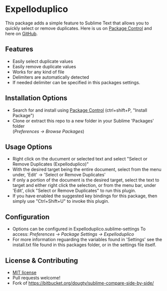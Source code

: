 Expelloduplico
==============

This package adds a simple feature to Sublime Text that allows you to quickly select or remove duplicates.
Here is us on [Package Control](https://packagecontrol.io/packages/Expelloduplico) and
here on [GitHub](https://github.com/JohhannasReyn/Expelloduplico/).

Features
---
  - Easily select duplicate values
  - Easily remove duplicate values
  - Works for any kind of file
  - Delimiters are automatically detected
  - If needed delimiter can be specified in this packages settings.

Installation Options
---
  - Search for and install using [Package Control](https://packagecontrol.io/packages/Expelloduplico)
    (ctrl+shift+P, "Install Package")
  - Clone or extract this repo to a new folder in your Sublime 'Packages' folder  
    (*Preferences -> Browse Packages*)

Usage Options
---
  - Right click on the ducument or selected text and select 
    "Select or Remove Duplicates (Expelloduplico)"
  - With the desired target being the entire document, select
    from the menu under, 'Edit' -> 'Select or Remove Duplicates'
  - If only a portion of the document is the desired target, 
    select the text to target and either right click the selection,
    or from the menu bar, under 'Edit', click 
    "Select or Remove Duplicates" to run this plugin.
  - If you have enabled the suggested key bindings for this 
    package, then simply use "Ctrl+Shift+U" to invoke this plugin.
  
Configuration
---
  - Options can be configured in Expelloduplico.sublime-settings
    To access: *Preferences -> Package Settings -> Expelloduplico*
  - For more information reguarding the variables found in 'Settings'
    see the install.txt file found in this packages folder, or in the 
    settings file itself.

License & Contributing
---
 - [MIT license](LICENSE)
 - Pull requests welcome!
 - Fork of https://bitbucket.org/dougty/sublime-compare-side-by-side/

